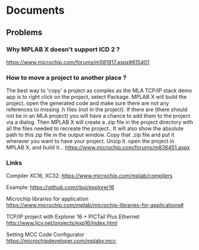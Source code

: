 # Documents

## Problems

### Why MPLAB X doesn't support ICD 2 ?

<https://www.microchip.com/forums/m581917.aspx#615401>

### How to move a project to another place ?

The best way to 'copy' a project as complex as the MLA TCP/IP stack demo app is to right click on the project, select Package. MPLAB X will build the project, open the generated code and make sure there are not any references to missing .h files (not in the project). If there are (there should not be in an MLA project) you will have a chance to add them to the project via a dialog. Then MPLAB X will create a .zip file in the project directory with all the files needed to recreate the project.. It will also show the absolute path to this zip file in the output window. Copy that .zip file and put it wherever you want to have your project. Unzip it. open the project in MPLAB X, and build it...
<https://www.microchip.com/forums/m836451.aspx>

### Links

Compiler XC16, XC32:
<https://www.microchip.com/mplab/compilers>

Example:
<https://github.com/rbuj/explorer16>

Microchip libraries for application
<https://www.microchip.com/mplab/microchip-libraries-for-applications#>

TCP/IP project with Explorer 16 + PICTail Plus Ethernet
<http://www.ljcv.net/projects/exp16/index.html>

Setting MCC Code Configurator
<https://microchipdeveloper.com/mplabx:mcc>
